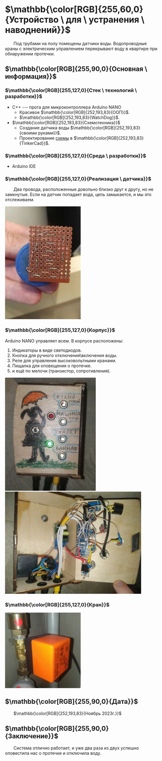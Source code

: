 ﻿# $\mathbb{\color[RGB]{255,60,0}{Устройство \ для \ устранения \ наводнений}}$

&emsp;&emsp;Под трубами на полу помещены датчики воды. Водопроводные краны с электрическим управлением перекрывают воду в квартире при обнаружении протечки.

## $\mathbb{\color[RGB]{255,90,0}{Основная \ информация}}$

### $\mathbb{\color[RGB]{255,127,0}{Стек \ технологий \ разработки}}$

- C++ --- прога для микроконтроллера Arduino NANO
	+ Красивое $\mathbb{\color[RGB]{252,193,83}{ООП}}$.
	+ $\mathbb{\color[RGB]{252,193,83}{WatchDog}}$.
- $\mathbb{\color[RGB]{252,193,83}{Схемотехника}}$
	+ Создание датчика воды $\mathbb{\color[RGB]{252,193,83}{своими руками}}$.
	+ Проектирование [схемы](https://www.tinkercad.com/things/8X2s7huZZ8c-powerful-jarv-inari?sharecode=FLYuBVjGFrxY9XvGK_DYXVKlEWSpgqDJgoU0zU9iTNA) в $\mathbb{\color[RGB]{252,193,83}{TinkerCad}}$.

### $\mathbb{\color[RGB]{255,127,0}{Среда \ разработки}}$

- Arduino IDE

### $\mathbb{\color[RGB]{255,127,0}{Реализация \ датчика}}$

&emsp;&emsp;Два провода, расположенные довольно близко друг к другу, но не замкнутые. Если на датчик попадает вода, цепь замыкается, и мы это отслеживаем.

[<img src="Info/sensor.jpg" width="250"/>](Info/sensor.jpg)

### $\mathbb{\color[RGB]{255,127,0}{Корпус}}$

Arduino NANO управляет всем. В корпусе расположены:
1. Индикаторы в виде светодиодов.
1. Кнопка для ручного отключения\\включения воды.
1. Реле для управления высоковольтными кранами.
1. Пищалка для оповещения о протечке.
1. и ещё по мелочи (транзистор, сопротивления).

[<img src="Info/case_is_outside.jpg" width="300"/>](Info/case_is_outside.jpg)
[<img src="Info/case_is_from_the_inside.jpg" width="450"/>](Info/case_is_from_the_inside.jpg)

### $\mathbb{\color[RGB]{255,127,0}{Кран}}$

[<img src="Info/valve.jpg" width="250"/>](Info/valve.jpg)

## $\mathbb{\color[RGB]{255,90,0}{Дата}}$

&emsp;&emsp;$\mathbb{\color[RGB]{252,193,83}{Ноябрь 2023г.}}$

## $\mathbb{\color[RGB]{255,90,0}{Заключение}}$

&emsp;&emsp;Система отлично работает, и уже два раза из двух успешно оповестила нас о протечке и отключила воду. 
 